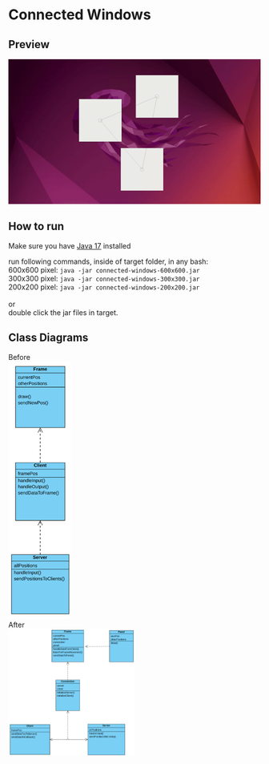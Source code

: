 # Connected Windows

## Preview
![](https://github.com/tg3000/connected-windows/blob/master/readme_resources/preview.gif)

## How to run
Make sure you have [Java 17](https://www.oracle.com/java/technologies/javase/jdk17-archive-downloads.html) installed

run following commands, inside of target folder, in any bash:\
600x600 pixel: `java -jar connected-windows-600x600.jar`\
300x300 pixel: `java -jar connected-windows-300x300.jar`\
200x200 pixel: `java -jar connected-windows-200x200.jar`\
\
or\
double click the jar files in target.

## Class Diagrams
Before\
<img src="https://github.com/tg3000/connected-windows/blob/master/readme_resources/class_diagram_before.png" width=25% height=12%>\
After\
<img src="https://github.com/tg3000/connected-windows/blob/master/readme_resources/class_diagram_after.png" width=50% height=25%>

